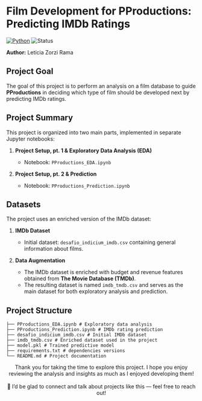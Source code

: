 # Film Development for PProductions: Predicting IMDb Ratings

[![Python](https://img.shields.io/badge/Python-3.11-blue.svg)](https://www.python.org/)
![Status](https://img.shields.io/badge/Status-Completed-green.svg)

**Author:** Letícia Zorzi Rama  

## Project Goal
The goal of this project is to perform an analysis on a film database to guide **PProductions** in deciding which type of film should be developed next by predicting IMDb ratings.  

## Project Summary
This project is organized into two main parts, implemented in separate Jupyter notebooks:  

1. **Project Setup, pt. 1 & Exploratory Data Analysis (EDA)**  
   - Notebook: `PProductions_EDA.ipynb`  

2. **Project Setup, pt. 2 & Prediction**  
   - Notebook: `PProductions_Prediction.ipynb`   

## Datasets
The project uses an enriched version of the IMDb dataset:  

1. **IMDb Dataset**  
   - Initial dataset: `desafio_indicium_imdb.csv` containing general information about films.  

2. **Data Augmentation**  
   - The IMDb dataset is enriched with budget and revenue features obtained from **The Movie Database (TMDb)**.  
   - The resulting dataset is named `imdb_tmdb.csv` and serves as the main dataset for both exploratory analysis and prediction.  

## Project Structure
```text
├── PProductions_EDA.ipynb # Exploratory data analysis
├── PProductions_Prediction.ipynb # IMDb rating prediction
├── desafio_indicium_imdb.csv # Initial IMDb dataset
├── imdb_tmdb.csv # Enriched dataset used in the project
├── model.pkl # Trained predictive model
├── requirements.txt # dependencies versions
└── README.md # Project documentation
```

<p align="center"> Thank you for taking the time to explore this project. I hope you enjoy reviewing the analysis and insights as much as I enjoyed developing them! <br><br> 💬 I’d be glad to connect and talk about projects like this — feel free to reach out! </p> 
